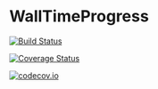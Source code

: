 # WallTimeProgress

[![Build Status](https://travis-ci.org/tpapp/WallTimeProgress.jl.svg?branch=master)](https://travis-ci.org/tpapp/WallTimeProgress.jl)

[![Coverage Status](https://coveralls.io/repos/tpapp/WallTimeProgress.jl/badge.svg?branch=master&service=github)](https://coveralls.io/github/tpapp/WallTimeProgress.jl?branch=master)

[![codecov.io](http://codecov.io/github/tpapp/WallTimeProgress.jl/coverage.svg?branch=master)](http://codecov.io/github/tpapp/WallTimeProgress.jl?branch=master)
